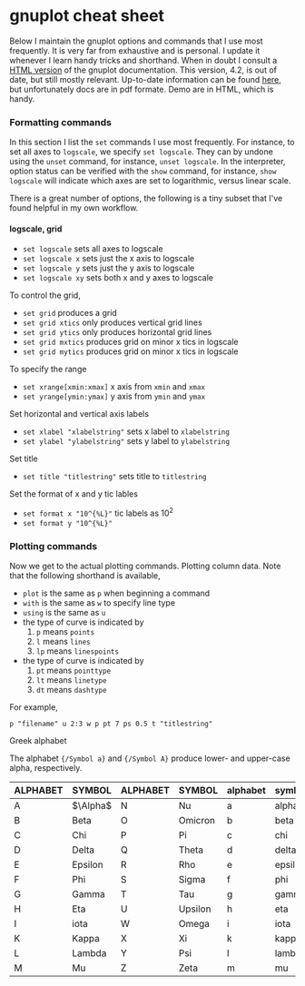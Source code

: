 # gnuplot cheat sheet

Below I maintain the gnuplot options and commands that I use most frequently. It is very far from exhaustive and is personal. I update it whenever I learn handy tricks and shorthand. When in doubt I consult a [HTML version](http://web.mit.edu/gnuplot_v4.2/doc/htmldocs/node1.html) of the gnuplot documentation. This version, 4.2, is out of date, but still mostly relevant. Up-to-date information can be found [here](http://www.gnuplot.info/), but unfortunately docs are in pdf formate. Demo are in HTML, which is handy.

### Formatting commands

In this section I list the `set` commands I use most frequently. For instance, to set all axes to `logscale`, we specify `set logscale`. They can by undone using the `unset` command, for instance, `unset logscale`. In the interpreter, option status can be verified with the `show` command, for instance, `show logscale` will indicate which axes are set to logarithmic, versus linear scale.

There is a great number of options, the following is a tiny subset that I've found helpful in my own workflow.

#### logscale, grid

* `set logscale` sets all axes to logscale
* `set logscale x` sets just the x axis to logscale
* `set logscale y` sets just the y axis to logscale
* `set logscale xy` sets both x and y axes to logscale

To control the grid,

* `set grid` produces a grid
* `set grid xtics` only produces vertical grid lines
* `set grid ytics` only produces horizontal grid lines
* `set grid mxtics` produces grid on minor x tics in logscale
* `set grid mytics` produces grid on minor x tics in logscale

To specify the range

* `set xrange[xmin:xmax]` x axis from `xmin` and `xmax`  
* `set yrange[ymin:ymax]` y axis from `ymin` and `ymax`

Set horizontal and vertical axis labels

* `set xlabel "xlabelstring"` sets x label to `xlabelstring`
* `set ylabel "ylabelstring"` sets y label to `ylabelstring`

Set title
 
* `set title "titlestring"` sets title to `titlestring`

Set the format of x and y tic lables

* `set format x "10^{%L}"` tic labels as 10<sup>2</sup>
* `set format y "10^{%L}"`

### Plotting commands

Now we get to the actual plotting commands. Plotting column data. Note that the following shorthand is available,

* `plot` is the same as `p` when beginning a command
* `with` is the same as `w` to specify line type
* `using` is the same as `u`
* the type of curve is indicated by
	1. `p` means `points`
	2. `l` means `lines`
	3. `lp` means `linespoints`
* the type of curve is indicated by
	1. `pt` means `pointtype`
	2. `lt` means `linetype`
	3. `dt` means `dashtype`

For example,

`p "filename" u 2:3 w p pt 7 ps 0.5 t "titlestring"`

Greek alphabet

The alphabet `{/Symbol a}` and `{/Symbol A}` produce lower- and upper-case alpha, respectively.

| ALPHABET | SYMBOL | ALPHABET | SYMBOL | alphabet | symbol | alphabet | symbol |
|----------|----------|----------|----------|----------|----------|----------|----------|
A  | $\Alpha$    | N  | Nu       | a  | alpha    | n  | nu
B  | Beta     | O  | Omicron  | b  | beta     | o  | omicron
C  | Chi      | P  | Pi       | c  | chi      | p  | pi
D  | Delta    | Q  | Theta    | d  | delta    | q  | theta
E  | Epsilon  | R  | Rho      | e  | epsilon  | r  | rho
F  | Phi      | S  | Sigma    | f  | phi      | s  | sigma
G  | Gamma    | T  | Tau      | g  | gamma    | t  | tau
H  | Eta      | U  | Upsilon  | h  | eta      | u  | upsilon
I  | iota     | W  | Omega    | i  | iota     | w  | omega
K  | Kappa    | X  | Xi       | k  | kappa    | x  | xi
L  | Lambda   | Y  | Psi      | l  | lambda   | y  | psi
M  | Mu       | Z  | Zeta     | m  | mu       | z  | zeta
